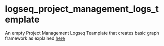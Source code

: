 # logseq_project_management_logs_template
An empty Project Management Logseq Teamplate that creates basic graph framework as explained [here](https://mgw.dumatics.com/logseq-customisation-for-project-management-teamplate/#create-templates)
